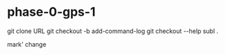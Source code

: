 # phase-0-gps-1

git clone URL
git checkout -b add-command-log
git checkout --help
subl . 

mark' change
